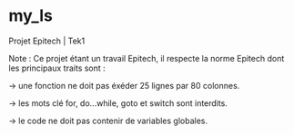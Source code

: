 my_ls
=====

Projet Epitech | Tek1

Note : Ce projet étant un travail Epitech, il respecte la norme Epitech dont les principaux traits sont :


-> une fonction ne doit pas éxéder 25 lignes par 80 colonnes.

-> les mots clé for, do...while, goto et switch sont interdits.

-> le code ne doit pas contenir de variables globales.
